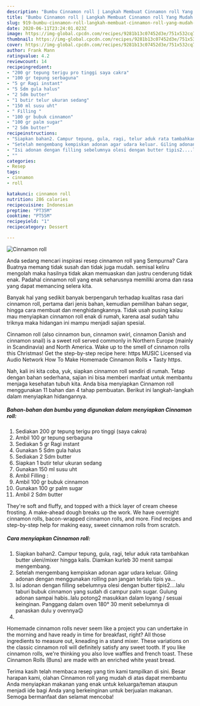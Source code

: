 ```yaml
---
description: "Bumbu Cinnamon roll | Langkah Membuat Cinnamon roll Yang Mudah Dan Praktis"
title: "Bumbu Cinnamon roll | Langkah Membuat Cinnamon roll Yang Mudah Dan Praktis"
slug: 919-bumbu-cinnamon-roll-langkah-membuat-cinnamon-roll-yang-mudah-dan-praktis
date: 2020-06-11T23:24:01.023Z
image: https://img-global.cpcdn.com/recipes/9281b13c07452d3e/751x532cq70/cinnamon-roll-foto-resep-utama.jpg
thumbnail: https://img-global.cpcdn.com/recipes/9281b13c07452d3e/751x532cq70/cinnamon-roll-foto-resep-utama.jpg
cover: https://img-global.cpcdn.com/recipes/9281b13c07452d3e/751x532cq70/cinnamon-roll-foto-resep-utama.jpg
author: Frank Mann
ratingvalue: 4.2
reviewcount: 14
recipeingredient:
- "200 gr tepung terigu pro tinggi saya cakra"
- "100 gr tepung serbaguna"
- "5 gr Ragi instant"
- "5 Sdm gula halus"
- "2 Sdm butter"
- "1 butir telur ukuran sedang"
- "150 ml susu uht"
- " Filling "
- "100 gr bubuk cinnamon"
- "100 gr palm sugar"
- "2 Sdm butter"
recipeinstructions:
- "Siapkan bahan2. Campur tepung, gula, ragi, telur aduk rata tambahkan butter uleni/mixer hingga kalis. Diamkan kurleb 30 menit sampai mengembang."
- "Setelah mengembang kempiskan adonan agar udara keluar. Giling adonan dengan menggunakan rollìng pan jangan terlalu tipis ya..."
- "Isi adonan dengan filling sebelumnya olesi dengan butter tipis2....lalu taburi bubuk cinnamon yang sudah di campur palm sugar. Gulung adonan sampai habis..lalu potong2 masukkan dalam loyang / sesuai keinginan. Panggang dalam oven 180° 30 menit sebelumnya di panaskan dulu y ovennya😉"
- ""
categories:
- Resep
tags:
- cinnamon
- roll

katakunci: cinnamon roll 
nutrition: 286 calories
recipecuisine: Indonesian
preptime: "PT35M"
cooktime: "PT55M"
recipeyield: "1"
recipecategory: Dessert

---
```



![Cinnamon roll](https://img-global.cpcdn.com/recipes/9281b13c07452d3e/751x532cq70/cinnamon-roll-foto-resep-utama.jpg)

Anda sedang mencari inspirasi resep cinnamon roll yang Sempurna? Cara Buatnya memang tidak susah dan tidak juga mudah. semisal keliru mengolah maka hasilnya tidak akan memuaskan dan justru cenderung tidak enak. Padahal cinnamon roll yang enak seharusnya memiliki aroma dan rasa yang dapat memancing selera kita.

Banyak hal yang sedikit banyak berpengaruh terhadap kualitas rasa dari cinnamon roll, pertama dari jenis bahan, kemudian pemilihan bahan segar, hingga cara membuat dan menghidangkannya. Tidak usah pusing kalau mau menyiapkan cinnamon roll enak di rumah, karena asal sudah tahu triknya maka hidangan ini mampu menjadi sajian spesial.

Cinnamon roll (also cinnamon bun, cinnamon swirl, cinnamon Danish and cinnamon snail) is a sweet roll served commonly in Northern Europe (mainly in Scandinavia) and North America. Wake up to the smell of cinnamon rolls this Christmas! Get the step-by-step recipe here: https MUSIC Licensed via Audio Network How To Make Homemade Cinnamon Rolls • Tasty https.


Nah, kali ini kita coba, yuk, siapkan cinnamon roll sendiri di rumah. Tetap dengan bahan sederhana, sajian ini bisa memberi manfaat untuk membantu menjaga kesehatan tubuh kita. Anda bisa menyiapkan Cinnamon roll menggunakan 11 bahan dan 4 tahap pembuatan. Berikut ini langkah-langkah dalam menyiapkan hidangannya.

<!--inarticleads1-->

##### Bahan-bahan dan bumbu yang digunakan dalam menyiapkan Cinnamon roll:

1. Sediakan 200 gr tepung terigu pro tinggi (saya cakra)
1. Ambil 100 gr tepung serbaguna
1. Sediakan 5 gr Ragi instant
1. Gunakan 5 Sdm gula halus
1. Sediakan 2 Sdm butter
1. Siapkan 1 butir telur ukuran sedang
1. Gunakan 150 ml susu uht
1. Ambil  Filling :
1. Ambil 100 gr bubuk cinnamon
1. Gunakan 100 gr palm sugar
1. Ambil 2 Sdm butter


They&#39;re soft and fluffy, and topped with a thick layer of cream cheese frosting. A make-ahead dough breaks up the work. We have overnight cinnamon rolls, bacon-wrapped cinnamon rolls, and more. Find recipes and step-by-step help for making easy, sweet cinnamon rolls from scratch. 

<!--inarticleads2-->

##### Cara menyiapkan Cinnamon roll:

1. Siapkan bahan2. Campur tepung, gula, ragi, telur aduk rata tambahkan butter uleni/mixer hingga kalis. Diamkan kurleb 30 menit sampai mengembang.
1. Setelah mengembang kempiskan adonan agar udara keluar. Giling adonan dengan menggunakan rollìng pan jangan terlalu tipis ya...
1. Isi adonan dengan filling sebelumnya olesi dengan butter tipis2....lalu taburi bubuk cinnamon yang sudah di campur palm sugar. Gulung adonan sampai habis..lalu potong2 masukkan dalam loyang / sesuai keinginan. Panggang dalam oven 180° 30 menit sebelumnya di panaskan dulu y ovennya😉
1. 


Homemade cinnamon rolls never seem like a project you can undertake in the morning and have ready in time for breakfast, right? All those ingredients to measure out, kneading in a stand mixer. These variations on the classic cinnamon roll will definitely satisfy any sweet tooth. If you like cinnamon rolls, we&#39;re thinking you also love waffles and french toast. These Cinnamon Rolls (Buns) are made with an enriched white yeast bread. 

Terima kasih telah membaca resep yang tim kami tampilkan di sini. Besar harapan kami, olahan Cinnamon roll yang mudah di atas dapat membantu Anda menyiapkan makanan yang enak untuk keluarga/teman ataupun menjadi ide bagi Anda yang berkeinginan untuk berjualan makanan. Semoga bermanfaat dan selamat mencoba!

